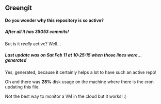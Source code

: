 ## Greengit

#### Do you wonder why this repository is so active?

##### After all it has 35053 commits!

But is it *really* active? Well...

##### Last update was on Sat Feb 11 at 10:25:15 when those lines were... generated

Yes, generated, because it certainly helps a lot to have such an active repo!

Oh and there was **28%** disk usage on the machine
where there is the cron updating this file.

Not the best way to monitor a VM in the cloud but it works! :)
